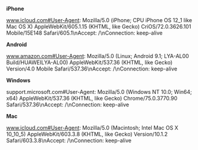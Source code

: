 **iPhone**

www.icloud.com#User-Agent: Mozilla/5.0 (iPhone; CPU iPhone OS 12_1 like Mac OS X) AppleWebKit/605.1.15 (KHTML, like Gecko) CriOS/72.0.3626.101 Mobile/15E148 Safari/605.1\nAccept: /\nConnection: keep-alive

**Android**

www.amazon.com#User-Agent: Mozilla/5.0 (Linux; Android 9.1; LYA-AL00 Build/HUAWEILYA-AL00) AppleWebKit/537.36 (KHTML, like Gecko) Version/4.0 Mobile Safari/537.36\nAccept: /\nConnection: keep-alive

**Windows**

support.microsoft.com#User-Agent: Mozilla/5.0 (Windows NT 10.0; Win64; x64) AppleWebKit/537.36 (KHTML, like Gecko) Chrome/75.0.3770.90 Safari/537.36\nAccept: /\nConnection: keep-alive

**Mac**

www.icloud.com#User-Agent: Mozilla/5.0 (Macintosh; Intel Mac OS X 10_10_5) AppleWebKit/603.3.8 (KHTML, like Gecko) Version/10.1.2 Safari/603.3.8\nAccept: /\nConnection: keep-alive
